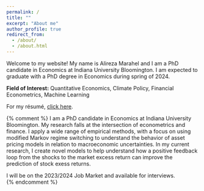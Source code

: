 ```yaml
---
permalink: /
title: ""
excerpt: "About me"
author_profile: true
redirect_from: 
  - /about/
  - /about.html
---
```






Welcome to my website! My name is Alireza Marahel and I am a PhD candidate in Economics at Indiana University Bloomington. I am expected to graduate with a PhD degree in Economics during spring of 2024.

<!--[^1]: Please navigate using the top menubar. You can come back to this page by clicking **Alireza Marahel** icon at the top left corner.-->

**Field of Interest:** Quantitative Economics, Climate Policy, Financial Econometrics, Machine Learning

For my résumé, [click here](/files/AlirezaMarahel_Resume.pdf).


{% comment %} 
I am a PhD candidate in Economics at Indiana University Bloomington. My research falls at the intersection of econometrics and finance. I apply a wide range of empirical methods, with a focus on using modified Markov regime switching to understand the behavior of asset pricing models in relation to macroeconomic uncertainties. In my current research, I create novel models to help understand how a positive feedback loop from the shocks to the market excess return can improve the prediction of stock exess returns.   
<p></p>
I will be on the 2023/2024 Job Market and available for interviews.

<br>
{% endcomment %}
<!-- ---
layout: splash
permalink: /aboutme/
hidden: true
header:
  overlay_color: "#5e616c"
  overlay_image: /assets/images/Knies_sg_hs25.png
  actions:
    - label: "<i class='fas fa-download'></i> Download CV"
      url: "/files/AlirezaMarahel_Resume.pdf"
excerpt: >
  Just learning more about how little I know.
feature_row:
  - image_path: /images/profile.png
    alt: "Research"
    title: "Research"
    excerpt: "Current and past projects, including any relevant code and documentation."
    url: "/research/"
    btn_class: "btn--primary"
    btn_label: "Learn more"
  - image_path: /images/profile.png
    alt: "Teaching"
    title: "Teaching Experience"
    excerpt: "Courses I have taught. Syllabi available upon request."
    url: "/teaching/"
    btn_class: "btn--primary"
    btn_label: "Learn more"
  - image_path: /images/profile.png
    alt: "About Me"
    title: "About Me"
    excerpt: "My background and interests."
    url: "/aboutme/"
    btn_class: "btn--primary"
    btn_label: "Learn more"      
---

{% include feature_row %} -->
